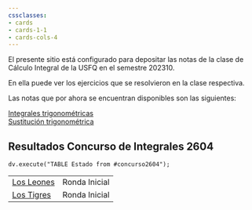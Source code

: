 ```yaml
---
cssclasses:
- cards
- cards-1-1
- cards-cols-4
---
```

   
El presente sitio está configurado para depositar las notas de la clase de Cálculo Integral de la USFQ en el semestre 202310.   
   
En ella puede ver los ejercicios que se resolvieron en la clase respectiva.   
   
Las notas que por ahora se encuentran disponibles son las siguientes:   
   
[Integrales trigonométricas](./Integrales%20trigonom%C3%A9tricas.md)   
[Sustitución trigonométrica](./Sustituci%C3%B3n%20trigonom%C3%A9trica.md)   
   
## Resultados Concurso de Integrales 2604   
   
```dataviewjs 
dv.execute("TABLE Estado from #concurso2604");
```
   
   
|   |   |   
|---|---|   
|[Los Leones](app://obsidian.md/Concurso%20Integrales%202604/Los%20Leones.md)|Ronda Inicial|   
|[Los Tigres](app://obsidian.md/Concurso%20Integrales%202604/Los%20Tigres.md)|Ronda Inicial|